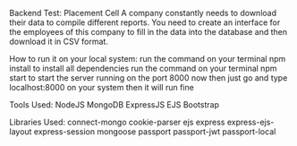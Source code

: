 Backend Test: Placement Cell
A company constantly needs to download their data to compile different reports. 
You need to create an interface for the employees of this company to fill in the data into the database and then download it in CSV format.

How to run it on your local system:
run the command on your terminal npm install to install all dependencies
run the command on your terminal npm start to start the server running on the port 8000
now then just go and type localhost:8000 on your system then it will run fine

Tools Used:
NodeJS
MongoDB
ExpressJS
EJS
Bootstrap

Libraries Used:
connect-mongo
cookie-parser
ejs
express
express-ejs-layout
express-session
mongoose
passport
passport-jwt
passport-local
